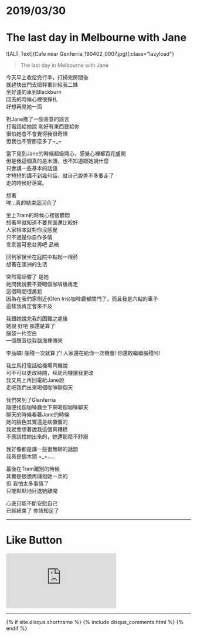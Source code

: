 # 2019/03/30
# The last day in Melbourne with Jane



![ALT_Text](Cafe near Genferria_190402_0007.jpg){:class="lazyload"}



>The last day in Melbourne with Jane

今天早上收拾完行李，打掃完房間後<br/>
就趕快出門去把秤重計給我二姊<br/>
坐好遠的車到Blackburn<br/>
回去的時候心裡很掙扎<br/>
好想再見她一面

對Jane撒了一個善意的謊言<br/>
打電話給她說 剛好有東西要給你<br/>
很怕她會不會覺得我很奇怪<br/>
但我也不管那麼多了~_~

當下見到Jane的時候超級開心，感覺心裡都百花盛開 <br/>
但是我這個真的是木頭，也不知道跟她說什麼<br/>
只會講一些基本的話語<br/>
才短短的講不到幾句話，就自己說差不多要走了<br/>
走的時候好落寞。<br/>

想著<br/>
唉...真的結束這回合了

坐上Tram的時候心裡很鬱悶<br/>
想著早就知道不要見面還比較好<br/>
人家根本就對你沒感覺<br/>
只不過是你自作多情<br/>
乖乖當可悲台男吧 品皜<br/>

回到家後坐在庭院中點起一根菸<br/>
想著在澳洲的生活

突然電話響了 是她<br/>
她問我說要不要喝個咖啡後再走<br/>
這個時間很尷尬<br/>
因為在我們家附近(Glen Iris)咖啡廳都關門了，而且我是六點的車子<br/>
這樣我肯定會來不及

我跟她說完我的困難之處後<br/>
她說 好吧 那還是算了<br/>
腦袋一片空白<br/>
一個聲音從我腦海裡傳來

李品皜! 腦殘一次就算了! 人家還在給你一次機會! 你還敢繼續腦殘阿! 

我立馬打電話給機場司機說<br/>
可不可以更改時間，拜託司機讓我更改<br/>
我又馬上再回電給Jane說 <br/>
走吧我們出來喝個咖啡聊個天<br/>

我們來到了Glenferria<br/>
隨便找個咖啡廳坐下來喝個咖啡聊天<br/>
聊天的時候看著Jane的時候<br/>
她的臉色其實還是病懨懨的<br/>
我就會想著說我這個真糟糕<br/>
不應該找她出來的，她還那麼不舒服<br/>

我好像都是講一些很無聊的話題<br/>
我真是個木頭 =_=.....

最後在Tram離別的時候<br/>
其實是很想再擁抱她一次的<br/>
但 我怕太多事情了<br/>
只能默默地目送她離開

心底只能不斷安慰自己<br/>
已經結束了 你該知足了

* * *

# Like Button

<iframe class="lc-margin-top-64 lc-margin-bottom-32 lc-mobile" data-v-b66e9a5a="" frameborder="0" src="https://button.like.co/in/embed/s9443112/button"> </iframe>

* * *

{% if site.disqus.shortname %}
  {% include disqus_comments.html %}
{% endif %}